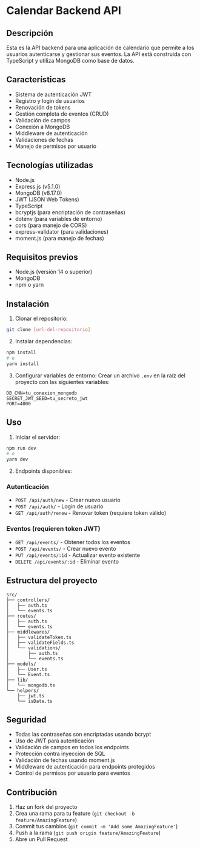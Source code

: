 # Calendar Backend API

## Descripción
Esta es la API backend para una aplicación de calendario que permite a los usuarios autenticarse y gestionar sus eventos. La API está construida con TypeScript y utiliza MongoDB como base de datos.

## Características

- Sistema de autenticación JWT
- Registro y login de usuarios
- Renovación de tokens
- Gestión completa de eventos (CRUD)
- Validación de campos
- Conexión a MongoDB
- Middleware de autenticación
- Validaciones de fechas
- Manejo de permisos por usuario

## Tecnologías utilizadas

- Node.js
- Express.js (v5.1.0)
- MongoDB (v8.17.0)
- JWT (JSON Web Tokens)
- TypeScript
- bcryptjs (para encriptación de contraseñas)
- dotenv (para variables de entorno)
- cors (para manejo de CORS)
- express-validator (para validaciones)
- moment.js (para manejo de fechas)

## Requisitos previos

- Node.js (versión 14 o superior)
- MongoDB
- npm o yarn

## Instalación

1. Clonar el repositorio:
```bash
git clone [url-del-repositorio]
```

2. Instalar dependencias:
```bash
npm install
# o
yarn install
```

3. Configurar variables de entorno:
Crear un archivo `.env` en la raíz del proyecto con las siguientes variables:
```
DB_CNN=tu_conexion_mongodb
SECRET_JWT_SEED=tu_secreto_jwt
PORT=4000
```

## Uso

1. Iniciar el servidor:
```bash
npm run dev
# o
yarn dev
```

2. Endpoints disponibles:

### Autenticación
- `POST /api/auth/new` - Crear nuevo usuario
- `POST /api/auth/` - Login de usuario
- `GET /api/auth/renew` - Renovar token (requiere token válido)

### Eventos (requieren token JWT)
- `GET /api/events/` - Obtener todos los eventos
- `POST /api/events/` - Crear nuevo evento
- `PUT /api/events/:id` - Actualizar evento existente
- `DELETE /api/events/:id` - Eliminar evento

## Estructura del proyecto

```
src/
├── controllers/
│   ├── auth.ts
│   └── events.ts
├── routes/
│   ├── auth.ts
│   └── events.ts
├── middlewares/
│   ├── validateToken.ts
│   ├── validateFields.ts
│   └── validations/
│       ├── auth.ts
│       └── events.ts
├── models/
│   ├── User.ts
│   └── Event.ts
├── lib/
│   └── mongodb.ts
└── helpers/
    ├── jwt.ts
    └── isDate.ts
```

## Seguridad

- Todas las contraseñas son encriptadas usando bcrypt
- Uso de JWT para autenticación
- Validación de campos en todos los endpoints
- Protección contra inyección de SQL
- Validación de fechas usando moment.js
- Middleware de autenticación para endpoints protegidos
- Control de permisos por usuario para eventos

## Contribución

1. Haz un fork del proyecto
2. Crea una rama para tu feature (`git checkout -b feature/AmazingFeature`)
3. Commit tus cambios (`git commit -m 'Add some AmazingFeature'`)
4. Push a la rama (`git push origin feature/AmazingFeature`)
5. Abre un Pull Request

